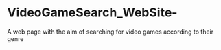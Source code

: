 # VideoGameSearch_WebSite-
 A web page with the aim of searching for video games according to their genre
